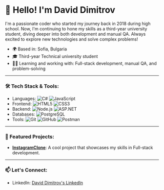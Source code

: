 # 👋 Hello! I'm David Dimitrov

I'm a passionate coder who started my journey back in 2018 during high school. Now, I'm continuing to hone my skills as a third-year university student, diving deeper into both development and manual QA. Always excited to explore new technologies and solve complex problems!

- 🌍 Based in: Sofia, Bulgaria  
- 🎓 Third-year Technical university student  
- 🧑‍💻 Learning and working with: Full-stack development, manual QA, and problem-solving  

---

### 🛠 Tech Stack & Tools:

- Languages: ![C#](https://img.shields.io/badge/C%23-239120?style=flat&logo=c-sharp&logoColor=white) ![JavaScript](https://img.shields.io/badge/JavaScript-F7DF1E?style=flat&logo=javascript&logoColor=white)
- Frontend:  ![HTML5](https://img.shields.io/badge/HTML5-E34F26?style=flat&logo=html5&logoColor=white) ![CSS3](https://img.shields.io/badge/CSS3-1572B6?style=flat&logo=css3&logoColor=white)
- Backend: ![Node.js](https://img.shields.io/badge/Node.js-339933?style=flat&logo=node.js&logoColor=white) ![ASP.NET](https://img.shields.io/badge/ASP.NET-512BD4?style=flat&logo=dotnet&logoColor=white)
- Databases: ![PostgreSQL](https://img.shields.io/badge/PostgreSQL-336791?style=flat&logo=postgresql&logoColor=white)
- Tools: ![Git](https://img.shields.io/badge/Git-F05032?style=flat&logo=git&logoColor=white) ![GitHub](https://img.shields.io/badge/GitHub-181717?style=flat&logo=github&logoColor=white)
 ![Postman](https://img.shields.io/badge/Postman-FF6C37?style=flat&logo=postman&logoColor=white)

---

### 🌟 Featured Projects:

- [**InstagramClone**](https://github.com/david20033/InstagramClone): A cool project that showcases my skills in Full-stack development.
<!---- [**Project 2**](https://github.com/yourusername/project2): Another awesome project where I worked on [interesting feature or solution]. --->

---


### 📫 Let's Connect:

- LinkedIn: [David Dimitrov's LinkedIn](https://www.linkedin.com/in/david-dimitrov-203b292a4/)

<!---
david20033/david20033 is a ✨ special ✨ repository because its `README.md` (this file) appears on your GitHub profile.
You can click the Preview link to take a look at your changes.
--->
